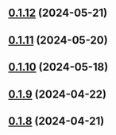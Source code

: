 ## [0.1.12](https://github.com/treasure-data/se-starter-pack/compare/0.1.11...0.1.12) (2024-05-21)



## [0.1.11](https://github.com/treasure-data/se-starter-pack/compare/0.1.10...0.1.11) (2024-05-20)



## [0.1.10](https://github.com/treasure-data/se-starter-pack/compare/0.1.9...0.1.10) (2024-05-18)



## [0.1.9](https://github.com/treasure-data/se-starter-pack/compare/0.1.8...0.1.9) (2024-04-22)



## [0.1.8](https://github.com/treasure-data/se-starter-pack/compare/0.1.7...0.1.8) (2024-04-21)



